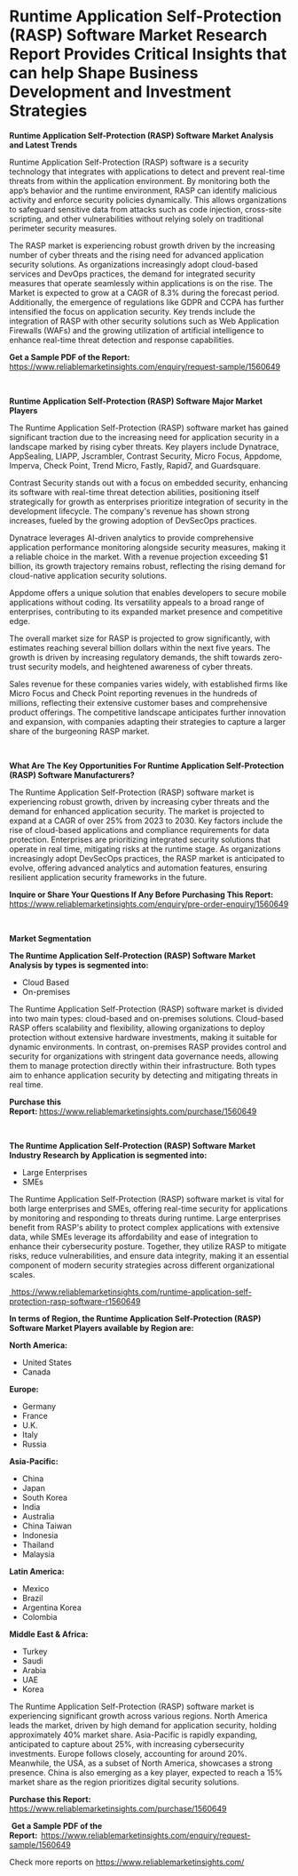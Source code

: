 <p><h1>Runtime Application Self-Protection (RASP) Software Market Research Report Provides Critical Insights that can help Shape Business Development and Investment Strategies</h1></p><p><strong>Runtime Application Self-Protection (RASP) Software Market Analysis and Latest Trends</strong></p>
<p><p>Runtime Application Self-Protection (RASP) software is a security technology that integrates with applications to detect and prevent real-time threats from within the application environment. By monitoring both the app’s behavior and the runtime environment, RASP can identify malicious activity and enforce security policies dynamically. This allows organizations to safeguard sensitive data from attacks such as code injection, cross-site scripting, and other vulnerabilities without relying solely on traditional perimeter security measures.</p><p>The RASP market is experiencing robust growth driven by the increasing number of cyber threats and the rising need for advanced application security solutions. As organizations increasingly adopt cloud-based services and DevOps practices, the demand for integrated security measures that operate seamlessly within applications is on the rise. The Market is expected to grow at a CAGR of 8.3% during the forecast period. Additionally, the emergence of regulations like GDPR and CCPA has further intensified the focus on application security. Key trends include the integration of RASP with other security solutions such as Web Application Firewalls (WAFs) and the growing utilization of artificial intelligence to enhance real-time threat detection and response capabilities.</p></p>
<p><strong>Get a Sample PDF of the Report:&nbsp;</strong> <a href="https://www.reliablemarketinsights.com/enquiry/request-sample/1560649?utm_campaign=2530&utm_medium=2&utm_source=Github&utm_content=ia&utm_term=11032025&utm_id=runtime-application-self-protection-rasp-software">https://www.reliablemarketinsights.com/enquiry/request-sample/1560649</a></p>
<p>&nbsp;</p>
<p><strong>Runtime Application Self-Protection (RASP) Software Major Market Players</strong></p>
<p><p>The Runtime Application Self-Protection (RASP) software market has gained significant traction due to the increasing need for application security in a landscape marked by rising cyber threats. Key players include Dynatrace, AppSealing, LIAPP, Jscrambler, Contrast Security, Micro Focus, Appdome, Imperva, Check Point, Trend Micro, Fastly, Rapid7, and Guardsquare.</p><p>Contrast Security stands out with a focus on embedded security, enhancing its software with real-time threat detection abilities, positioning itself strategically for growth as enterprises prioritize integration of security in the development lifecycle. The company's revenue has shown strong increases, fueled by the growing adoption of DevSecOps practices.</p><p>Dynatrace leverages AI-driven analytics to provide comprehensive application performance monitoring alongside security measures, making it a reliable choice in the market. With a revenue projection exceeding $1 billion, its growth trajectory remains robust, reflecting the rising demand for cloud-native application security solutions.</p><p>Appdome offers a unique solution that enables developers to secure mobile applications without coding. Its versatility appeals to a broad range of enterprises, contributing to its expanded market presence and competitive edge.</p><p>The overall market size for RASP is projected to grow significantly, with estimates reaching several billion dollars within the next five years. The growth is driven by increasing regulatory demands, the shift towards zero-trust security models, and heightened awareness of cyber threats. </p><p>Sales revenue for these companies varies widely, with established firms like Micro Focus and Check Point reporting revenues in the hundreds of millions, reflecting their extensive customer bases and comprehensive product offerings. The competitive landscape anticipates further innovation and expansion, with companies adapting their strategies to capture a larger share of the burgeoning RASP market.</p></p>
<p>&nbsp;</p>
<p><strong>What Are The Key Opportunities For Runtime Application Self-Protection (RASP) Software Manufacturers?</strong></p>
<p><p>The Runtime Application Self-Protection (RASP) software market is experiencing robust growth, driven by increasing cyber threats and the demand for enhanced application security. The market is projected to expand at a CAGR of over 25% from 2023 to 2030. Key factors include the rise of cloud-based applications and compliance requirements for data protection. Enterprises are prioritizing integrated security solutions that operate in real time, mitigating risks at the runtime stage. As organizations increasingly adopt DevSecOps practices, the RASP market is anticipated to evolve, offering advanced analytics and automation features, ensuring resilient application security frameworks in the future.</p></p>
<p><strong>Inquire or Share Your Questions If Any Before Purchasing This Report:</strong> <a href="https://www.reliablemarketinsights.com/enquiry/pre-order-enquiry/1560649?utm_campaign=2530&utm_medium=2&utm_source=Github&utm_content=ia&utm_term=11032025&utm_id=runtime-application-self-protection-rasp-software">https://www.reliablemarketinsights.com/enquiry/pre-order-enquiry/1560649</a></p>
<p>&nbsp;</p>
<p><strong>Market Segmentation</strong></p>
<p><strong>The Runtime Application Self-Protection (RASP) Software Market Analysis by types is segmented into:</strong></p>
<p><ul><li>Cloud Based</li><li>On-premises</li></ul></p>
<p><p>The Runtime Application Self-Protection (RASP) software market is divided into two main types: cloud-based and on-premises solutions. Cloud-based RASP offers scalability and flexibility, allowing organizations to deploy protection without extensive hardware investments, making it suitable for dynamic environments. In contrast, on-premises RASP provides control and security for organizations with stringent data governance needs, allowing them to manage protection directly within their infrastructure. Both types aim to enhance application security by detecting and mitigating threats in real time.</p></p>
<p><strong>Purchase this Report:&nbsp;</strong><a href="https://www.reliablemarketinsights.com/purchase/1560649?utm_campaign=2530&utm_medium=2&utm_source=Github&utm_content=ia&utm_term=11032025&utm_id=runtime-application-self-protection-rasp-software">https://www.reliablemarketinsights.com/purchase/1560649</a></p>
<p>&nbsp;</p>
<p><strong>The Runtime Application Self-Protection (RASP) Software Market Industry Research by Application is segmented into:</strong></p>
<p><ul><li>Large Enterprises</li><li>SMEs</li></ul></p>
<p><p>The Runtime Application Self-Protection (RASP) software market is vital for both large enterprises and SMEs, offering real-time security for applications by monitoring and responding to threats during runtime. Large enterprises benefit from RASP's ability to protect complex applications with extensive data, while SMEs leverage its affordability and ease of integration to enhance their cybersecurity posture. Together, they utilize RASP to mitigate risks, reduce vulnerabilities, and ensure data integrity, making it an essential component of modern security strategies across different organizational scales.</p></p>
<p><a href="https://www.reliablemarketinsights.com/runtime-application-self-protection-rasp-software-r1560649?utm_campaign=2530&utm_medium=2&utm_source=Github&utm_content=ia&utm_term=11032025&utm_id=runtime-application-self-protection-rasp-software">&nbsp;https://www.reliablemarketinsights.com/runtime-application-self-protection-rasp-software-r1560649</a></p>
<p><strong>In terms of Region, the Runtime Application Self-Protection (RASP) Software Market Players available by Region are:</strong></p>
<p>
    <p> <strong> North America: </strong>
        <ul>
            <li>United States</li>
            <li>Canada</li>
        </ul>
        </p> 
    <p> <strong> Europe: </strong>
        <ul>
            <li>Germany</li>
            <li>France</li>
            <li>U.K.</li>
            <li>Italy</li>
            <li>Russia</li>
        </ul>
        </p> 
    <p> <strong> Asia-Pacific: </strong>
        <ul>
            <li>China</li>
            <li>Japan</li>
            <li>South Korea</li>
            <li>India</li>
            <li>Australia</li>
            <li>China Taiwan</li>
            <li>Indonesia</li>
            <li>Thailand</li>
            <li>Malaysia</li>
        </ul>
        </p> 
    <p> <strong> Latin America: </strong>
        <ul>
            <li>Mexico</li>
            <li>Brazil</li>
            <li>Argentina Korea</li>
            <li>Colombia</li>
        </ul>
        </p> 
    <p> <strong> Middle East & Africa: </strong>
        <ul>
            <li>Turkey</li>
            <li>Saudi</li>
            <li>Arabia</li>
            <li>UAE</li>
            <li>Korea</li>
        </ul>
    </p>
    </p>
<p><p>The Runtime Application Self-Protection (RASP) software market is experiencing significant growth across various regions. North America leads the market, driven by high demand for application security, holding approximately 40% market share. Asia-Pacific is rapidly expanding, anticipated to capture about 25%, with increasing cybersecurity investments. Europe follows closely, accounting for around 20%. Meanwhile, the USA, as a subset of North America, showcases a strong presence. China is also emerging as a key player, expected to reach a 15% market share as the region prioritizes digital security solutions.</p></p>
<p><strong>Purchase this Report: </strong><a href="https://www.reliablemarketinsights.com/purchase/1560649?utm_campaign=2530&utm_medium=2&utm_source=Github&utm_content=ia&utm_term=11032025&utm_id=runtime-application-self-protection-rasp-software">https://www.reliablemarketinsights.com/purchase/1560649</a></p>
<p>&nbsp;<strong>Get a Sample PDF of the Report:&nbsp;&nbsp;</strong><a href="https://www.reliablemarketinsights.com/enquiry/request-sample/1560649?utm_campaign=2530&utm_medium=2&utm_source=Github&utm_content=ia&utm_term=11032025&utm_id=runtime-application-self-protection-rasp-software">https://www.reliablemarketinsights.com/enquiry/request-sample/1560649</a></p>
<p><strong></strong></p>
<p>Check more reports on <a href="https://www.reliablemarketinsights.com/?utm_campaign=2530&utm_medium=2&utm_source=Github&utm_content=ia&utm_term=11032025&utm_id=runtime-application-self-protection-rasp-software">https://www.reliablemarketinsights.com/</a></p>